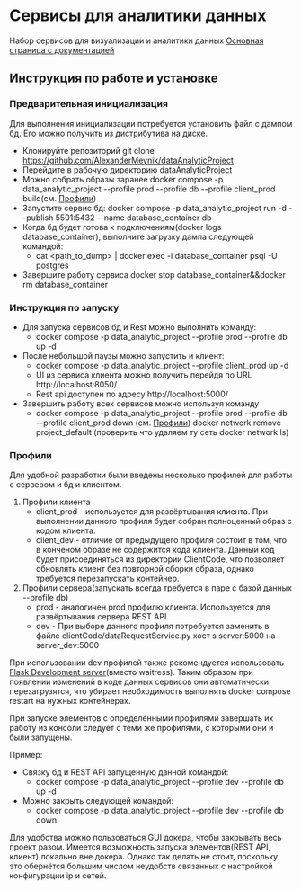 # Сервисы для аналитики данных
Набор сервисов для визуализации и аналитики данных
[Основная страница с документацией](documentation%2FREADME.md)

## Инструкция по работе и установке
### Предварительная инициализация
Для выполнения инициализации потребуется установить файл с дампом бд. Его можно получить из дистрибутива на диске.
- Клонируйте репозиторий git clone https://github.com/AlexanderMeynik/dataAnalyticProject
- Перейдите в рабочую директорию dataAnalyticProject
- Можно собрать образы заранее docker compose -p data_analytic_project --profile prod --profile db --profile client_prod build(см. [Профили](#профили))
- Запустите сервис бд: docker compose  -p data_analytic_project run -d --publish 5501:5432 --name database_container  db
- Когда бд будет готова к подключениям(docker logs database_container), выполните загрузку дампа следующей командой: 
  - cat <path_to_dump> | docker exec -i database_container psql -U postgres
- Завершите работу сервиса docker stop database_container&&docker rm database_container

### Инструкция по запуску
- Для запуска сервисов бд и Rest можно выполнить команду:
  - docker compose -p data_analytic_project --profile prod --profile db up -d
- После небольшой паузы можно запустить и клиент:
  - docker compose -p data_analytic_project --profile client_prod up -d 
  - UI из сервиса клиента можно получить перейдя по URL http://localhost:8050/
  - Rest api доступен по адресу http://localhost:5000/
- Завершить работу всех сервисов можно используя команду
  - docker compose -p data_analytic_project --profile prod --profile db --profile client_prod down (см. [Профили](#профили))
  docker network remove project_default (проверить что удаляем ту сеть docker network ls)


### Профили
Для удобной разработки были введены несколько профилей для работы с сервером и бд и клиентом.
1. Профили клиента
    - client_prod - используется для развёртывания клиента. При выполнении данного профиля будет собран полноценный образ с кодом клиента.
    - client_dev - отличие от предыдущего профиля состоит в том, что в конченом образе не содержится кода клиента. Данный код будет присоединяться из директории ClientCode, что позволяет обновлять клиент без повторной сборки образа, однако требуется перезапускать контейнер.
2. Профили сервера(запускать всегда требуется в паре с базой данных --profile db)
   - prod - аналогичен prod профилю клиента. Используется для развёртывания сервера REST API.
   - dev - При выборе данного профиля потребуется заменить в файле clientCode/dataRequestService.py хост s server:5000 на server_dev:5000

При использовании dev профилей также рекомендуется использовать [Flask Development server](https://flask.palletsprojects.com/en/2.3.x/server/)(вместо waitress).
Таким образом при появлении изменений в коде данных сервисов они автоматически перезагрузятся, что убирает необходимость выполнять docker compose restart на нужных контейнерах.

При запуске элементов с определёнными профилями завершать их работу из консоли следует с теми же профилями, с которыми они и были запущены.

Пример:
- Связку бд и REST API запущенную данной командой:
    - docker compose -p data_analytic_project --profile dev --profile db up -d
- Можно закрыть следующей командой:
  - docker compose -p data_analytic_project --profile dev --profile db down

Для удобства можно пользоваться GUI докера, чтобы закрывать весь проект разом.
Имеется возможность запуска элементов(REST API, клиент) локально вне докера.
Однако так делать не стоит, поскольку это обернётся большим числом неудобств связанных с настройкой конфигурации ip и сетей.


